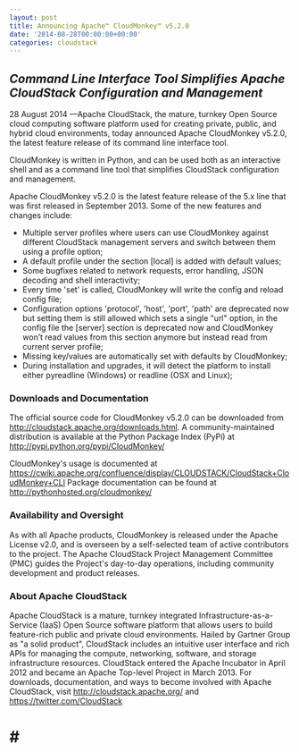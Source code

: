 ```yaml
---
layout: post
title: Announcing Apache™ CloudMonkey™ v5.2.0
date: '2014-08-28T00:00:00+00:00'
categories: cloudstack
---
```

<em><h2>Command Line Interface Tool Simplifies Apache CloudStack Configuration and Management</h2></em>

<p>28 August 2014 —Apache CloudStack, the mature, turnkey Open Source cloud computing software platform used for creating private, public, and hybrid cloud environments, today announced Apache
CloudMonkey v5.2.0, the latest feature release of its command line interface tool.</p>

<p>CloudMonkey is written in Python, and can be used both as an interactive shell and as a command line tool that simplifies CloudStack configuration and management.</p>

<p>Apache CloudMonkey v5.2.0 is the latest feature release of the 5.x line that was first released in September 2013. Some of the new features and changes include:</p>
<ul>
<li>Multiple server profiles where users can use CloudMonkey against different CloudStack management servers and switch between them using a profile option;</li>
<li>A default profile under the section [local] is added with default values;</li>
<li>Some bugfixes related to network requests, error handling, JSON decoding and shell interactivity;</li>
<li>Every time 'set' is called, CloudMonkey will write the config and reload config file;</li>
<li>Configuration options 'protocol', 'host', 'port', 'path' are deprecated now but setting them is still allowed which sets a single "url" option, in the config file the [server] section is deprecated now and CloudMonkey won’t read values from this section anymore but instead read from current server profile;</li>
<li>Missing key/values are automatically set with defaults by CloudMonkey;</li>
<li>During installation and upgrades, it will detect the platform to install either pyreadline (Windows) or readline (OSX and Linux);</li>
</ul>

<p><h3  id="downloadsanddocumentation">Downloads and Documentation</h3></p>
<p>The official source code for CloudMonkey v5.2.0 can be downloaded from <a href="http://cloudstack.apache.org/downloads.html">http://cloudstack.apache.org/downloads.html</a>. A community-maintained distribution is available at the Python Package Index (PyPi) at <a href="http://pypi.python.org/pypi/CloudMonkey/">http://pypi.python.org/pypi/CloudMonkey/</a></p>

<p>CloudMonkey's usage is documented at <a href="https://cwiki.apache.org/confluence/display/CLOUDSTACK/CloudStack+CloudMonkey+CLI">https://cwiki.apache.org/confluence/display/CLOUDSTACK/CloudStack+CloudMonkey+CLI</a>
Package documentation can be found at <a href="http://pythonhosted.org/cloudmonkey/">http://pythonhosted.org/cloudmonkey/</a></p>

<p><h3 id="availabilityandoversight">Availability and Oversight</h3></p>
<p>As with all Apache products, CloudMonkey is released under the Apache License v2.0, and is overseen by a self-selected team of active contributors to the project.  The Apache CloudStack Project Management Committee (PMC) guides the Project's day-to-day operations, including community development and product releases.</p>

<p><h3  id="aboutapachecloudstack">About Apache CloudStack</h3></p>
<p>Apache CloudStack is a mature, turnkey integrated Infrastructure-as-a-Service (IaaS) Open Source software platform that allows users to build feature-rich public and private cloud environments. Hailed by Gartner Group as "a solid product", CloudStack includes an intuitive user interface and rich APIs for managing the compute, networking, software, and storage infrastructure resources. CloudStack entered the Apache Incubator in April 2012 and became an Apache Top-level Project in March 2013. For downloads, documentation, and ways to become involved with Apache CloudStack, visit <a href="http://cloudstack.apache.org/">http://cloudstack.apache.org/</a> and <a href="https://twitter.com/CloudStack">https://twitter.com/CloudStack</a></p>

# # #
